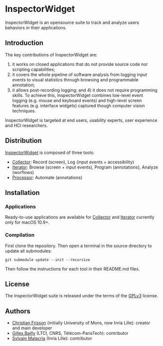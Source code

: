 # InspectorWidget

InspectorWidget is an opensource suite to track and analyze users behaviors in their applications. 

## Introduction

The key contributions of InspectorWidget are:
1) it works on closed applications that do not provide source code nor scripting capabilities; 
2) it covers the whole pipeline of software analysis from logging input events to visual statistics through browsing and programmable annotation; 
3) it allows post-recording logging; and 4) it does not require programming skills. To achieve this, InspectorWidget combines low-level event logging (e.g. mouse and keyboard events) and high-level screen features (e.g. interface widgets) captured though computer vision techniques. 

InspectorWidget is targeted at end users, usability experts, user experience and HCI researchers.

## Distribution

[InspectorWidget](https://github.com/InspectorWidget/InspectorWidget) is composed of three tools:
- [Collector](https://github.com/InspectorWidget/InspectorWidgetCollector): Record (screen), Log (input events + accessibility) 
- [Iterator](https://github.com/InspectorWidget/InspectorWidgetIterator): Browse (screen + input events), Program (annotations), Analyze (worflows)
- [Processor](https://github.com/InspectorWidget/InspectorWidgetProcessor): Automate (annotations)

## Installation

### Applications

Ready-to-use applications are available for [Collector](https://github.com/InspectorWidget/InspectorWidgetCollector/releases) and [Iterator](https://github.com/InspectorWidget/InspectorWidgetIterator/releases) currently only for macOS 10.9+.

### Compilation
First clone the repository.
Then open a terminal in the source directory to update all submodules:
```
git submodule update --init --recursive
```
Then follow the instructions for each tool in their README.md files.

## License

The InspectorWidget suite is released under the terms of the [GPLv3](http://www.gnu.org/licenses/gpl-3.0.html) license.

## Authors
 * [Christian Frisson](http://christian.frisson.re) (initially University of Mons, now Inria Lille): creator and main developer
 * [Gilles Bailly](http://www.gillesbailly.fr) (LTCI, CNRS, Télécom-ParisTech): contributor
 * [Sylvain Malacria](http://www.malacria.fr) (Inria Lille): contributor